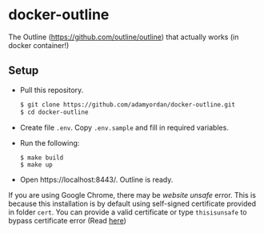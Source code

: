 # docker-outline
The Outline (https://github.com/outline/outline) that actually works (in docker container!)

## Setup

 - Pull this repository.

    ```bash
    $ git clone https://github.com/adamyordan/docker-outline.git
    $ cd docker-outline
    ```

 - Create file `.env`. Copy `.env.sample` and fill in required variables.

 - Run the following:

    ```
    $ make build
    $ make up
    ```

 - Open https://localhost:8443/. Outline is ready.

If you are using Google Chrome, there may be _website unsafe_ error.
This is because this installation is by default using self-signed certificate provided in folder `cert`.
You can provide a valid certificate or type `thisisunsafe` to bypass certificate error
(Read [here](https://stackoverflow.com/questions/35274659/does-using-badidea-or-thisisunsafe-to-bypass-a-chrome-certificate-hsts-error/35275060))
